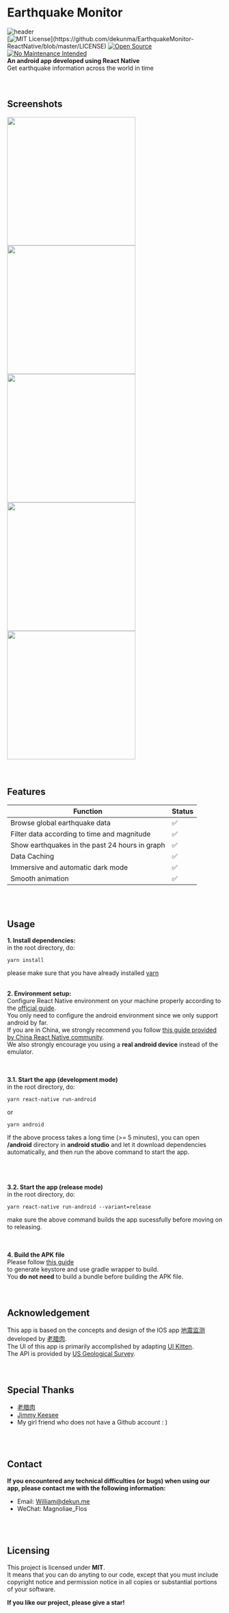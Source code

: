 # Earthquake Monitor  
![header](https://i.loli.net/2020/12/31/s3XIMqFe67YLuQl.png)  
[![MIT License](https://img.shields.io/apm/l/atomic-design-ui.svg?)](https://github.com/dekunma/EarthquakeMonitor-ReactNative/blob/master/LICENSE) [![Open Source](https://badges.frapsoft.com/os/v1/open-source.svg?v=103)](https://opensource.org/)
[![No Maintenance Intended](http://unmaintained.tech/badge.svg)](http://unmaintained.tech/)  
**An android app developed using React Native**  
Get earthquake information across the world in time    
<br/>
<br/>

## Screenshots  
<div>
    <img src="https://i.loli.net/2020/12/31/Ks2nHjkqmM5U61d.png" width="300">
    <img src="https://i.loli.net/2020/12/31/YIin6lGBTFRdx7y.png" width="300">
    <img src="https://i.loli.net/2020/12/31/SMP8t6fZY9J3b7O.png" width="300">
    <img src="https://i.loli.net/2020/12/31/cXfaiHQW3jlxGg8.png" width="300">
    <img src="https://i.loli.net/2020/12/31/2JY79UsobhEK3RP.png" width="300">
</div>
<br/>
<br/>

## Features  
| Function | Status |
| - | - |
| Browse global earthquake data | ✅ |
| Filter data according to time and magnitude | ✅ |
| Show earthquakes in the past 24 hours in graph | ✅ |
| Data Caching | ✅ |
| Immersive and automatic dark mode | ✅ |
| Smooth animation | ✅ |

<br/>
<br/>

## Usage  
**1. Install dependencies:**  
in the root directory, do:   
```shell
yarn install
```
please make sure that you have already installed [yarn](https://yarnpkg.com/)  
<br/>

**2. Environment setup:**  
Configure React Native environment on your machine properly according to the [official guide](https://reactnative.dev/docs/environment-setup).  
You only need to configure the android environment since we only support android by far.  
If you are in China, we strongly recommend you follow [this guide provided by China React Native community](https://reactnative.cn/docs/environment-setup).  
We also strongly encourage you using a **real android device** instead of the emulator.
<br/>  
<br/>

**3.1. Start the app (development mode)**  
in the root directory, do:  
```shell
yarn react-native run-android  
```  
or  
```shell
yarn android  
```  
If the above process takes a long time (>= 5 minutes), you can open **/android** directory in **android studio** and let it download dependencies automatically, and then run the above command to start the app.  
<br/>  
<br/>

**3.2. Start the app (release mode)**  
in the root directory, do:  
```shell
yarn react-native run-android --variant=release  
```  
make sure the above command builds the app sucessfully before moving on to releasing.  
<br/>
<br/>

**4. Build the APK file**  
Please follow [this guide](https://reactnative.dev/docs/signed-apk-android)  
to generate keystore and use gradle wrapper to build.  
You **do not need** to build a bundle before building the APK file.  
<br/>
<br/>  

## Acknowledgement  
This app is based on the concepts and design of the IOS app [地震监测](https://apps.apple.com/cn/app/%E5%9C%B0%E9%9C%87%E7%9B%91%E6%B5%8B/id1480798720#?platform=iphone) developed by [老腊肉](https://github.com/laolarou726).  
The UI of this app is primarily accomplished by adapting [UI Kitten](https://github.com/akveo/react-native-ui-kitten).   
The API is provided by [US Geological Survey](https://earthquake.usgs.gov/fdsnws/event/1/).  
<br/>
<br/>

## Special Thanks  
- [老腊肉](https://github.com/laolarou726)  
- [Jimmy Keesee](https://github.com/keesee)    
- My girl friend who does not have a Github account : )  
<br/>
<br/>
  
## Contact  
**If you encountered any technical difficulties (or bugs) when using our app, please contact me with the following information:**  
- Email: William@dekun.me  
- WeChat: Magnoliae_Flos  
<br/>
<br/>

## Licensing  
This project is licensed under **MIT**.  
It means that you can do anyting to our code, except that you must include copyright notice and permission notice in all copies or substantial portions of your software.  
  
  
**If you like our project, please give a star!**

